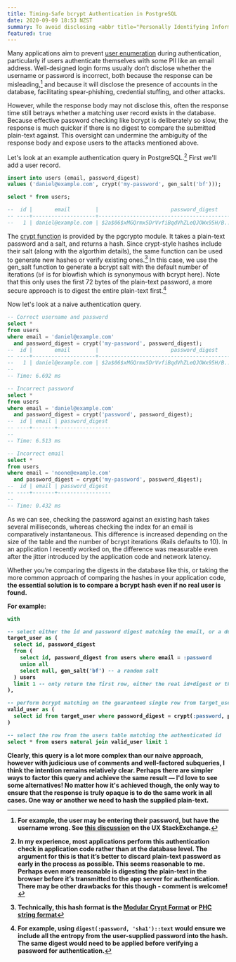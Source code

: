 ```yaml
---
title: Timing-Safe bcrypt Authentication in PostgreSQL
date: 2020-09-09 18:53 NZST
summary: To avoid disclosing <abbr title="Personally Identifying Information">PII</abbr> and to prevent user enumeration during authentication, ensure you always perform a hash comparison, even if no user record is found.
featured: true
---
```


Many applications aim to prevent [user enumeration](https://blog.rapid7.com/2017/06/15/about-user-enumeration/) during authentication, particularly if users authenticate themselves with some PII like an email address. Well-designed login forms usually don’t disclose whether the username or password is incorrect, both because the response can be misleading,[^1] and because it will disclose the presence of accounts in the database, facilitating spear-phishing, credential stuffing, and other attacks.

However, while the response body may not disclose this, often the response time still betrays whether a matching user record exists in the database. Because effective password checking like bcrypt is deliberately so slow, the response is much quicker if there is no digest to compare the submitted plain-text against. This oversight can undermine the ambiguity of the response body and expose users to the attacks mentioned above.

Let's look at an example authentication query in PostgreSQL.[^2] First we'll add a user record.

~~~sql
insert into users (email, password_digest)
values ('daniel@example.com', crypt('my-password', gen_salt('bf')));

select * from users;

--  id |       email        |                       password_digest
-- ----+--------------------+--------------------------------------------------------------
--   1 | daniel@example.com | $2a$06$xMGQrmx5DrVvfiBqdVhZLeQJOWx95H/B..79VElnBAh/xa5bKGkwG
~~~

The [crypt function](https://www.postgresql.org/docs/12/pgcrypto.html#id-1.11.7.34.6.7) is provided by the pgcrypto module. It takes a plain-text password and a salt, and returns a hash. Since crypt-style hashes include their salt (along with the algorthim details), the same function can be used to generate new hashes or verify existing ones.[^3] In this case, we use the gen_salt function to generate a bcrypt salt with the default number of iterations (`bf` is for blowfish which is synonymous with bcrypt here). Note that this only uses the first 72 bytes of the plain-text password, a more secure approach is to digest the entire plain-text first.[^4]

Now let's look at a naive authentication query.

~~~sql
-- Correct username and password
select *
from users
where email = 'daniel@example.com'
  and password_digest = crypt('my-password', password_digest);
--  id |       email        |                       password_digest
-- ----+--------------------+--------------------------------------------------------------
--   1 | daniel@example.com | $2a$06$xMGQrmx5DrVvfiBqdVhZLeQJOWx95H/B..79VElnBAh/xa5bKGkwG
--
-- Time: 6.692 ms

-- Incorrect password
select *
from users
where email = 'daniel@example.com'
  and password_digest = crypt('password', password_digest);
--  id | email | password_digest
-- ----+-------+-----------------
--
-- Time: 6.513 ms

-- Incorrect email
select *
from users
where email = 'noone@example.com'
  and password_digest = crypt('my-password', password_digest);
--  id | email | password_digest
-- ----+-------+-----------------
--
-- Time: 0.432 ms
~~~
As we can see, checking the password against an existing hash takes several milliseconds, whereas checking the index for an email is comparatively instantaneous. This difference is increased depending on the size of the table and the number of bcrypt iterations (Rails defaults to 10). In an application I recently worked on, the difference was measurable even after the jitter introduced by the application code and network latency.

Whether you’re comparing the digests in the database like this, or taking the more common approach of comparing the hashes in your application code, <strong>the essential solution is to compare a bcrypt hash even if no real user is found<strong>.

For example:

~~~sql
with

-- select either the id and password digest matching the email, or a dummy row
target_user as (
  select id, password_digest
  from (
    select id, password_digest from users where email = :password
    union all
    select null, gen_salt('bf') -- a random salt
  ) users
  limit 1 -- only return the first row, either the real id+digest or the "null" one
),

-- perform bcrypt matching on the guaranteed single row from target_user
valid_user as (
  select id from target_user where password_digest = crypt(:password, password_digest)
)

-- select the row from the users table matching the authenticated id
select * from users natural join valid_user limit 1
~~~

Clearly, this query is a lot more complex than our naive approach, however with judicious use of comments and well-factored subqueries, I think the intention remains relatively clear. Perhaps there are simpler ways to factor this query and achieve the same result — I'd love to see some alternatives! No matter how it's achieved though, the only way to ensure that the response is truly opaque is to do the same work in all cases. One way or another we need to hash the supplied plain-text.

[^1]: For example, the user may be entering their password, but have the username wrong. See [this discussion](https://ux.stackexchange.com/questions/13516/how-to-tell-the-user-his-login-credentials-are-incorrect/13523#13523) on the UX StackExchange.

[^2]: In my experience, most applications perform this authentication check in application code rather than at the database level. The argument for this is that it’s better to discard plain-text password as early in the process as possible. This seems reasonable to me. Perhaps even more reasonable is digesting the plain-text in the browser before it’s transmitted to the app server for authentication. There may be other drawbacks for this though - comment is welcome!

[^3]: Technically, this hash format is the [Modular Crypt Format](https://passlib.readthedocs.io/en/stable/modular_crypt_format.html) or [PHC string format](https://github.com/P-H-C/phc-string-format/blob/master/phc-sf-spec.md)

[^4]: For example, using `digest(:password, 'sha1')::text` would ensure we include all the entropy from the user-supplied password into the hash. The same digest would need to be applied before verifying a password for authentication.
